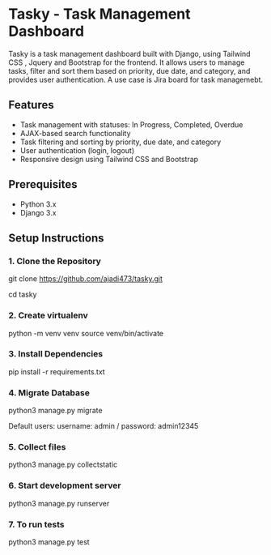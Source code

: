 # Tasky - Task Management Dashboard

Tasky is a task management dashboard built with Django, using Tailwind CSS , Jquery and Bootstrap for the frontend. It allows users to manage tasks, filter and sort them based on priority, due date, and category, and provides user authentication. A use case is Jira board for task managemebt.

## Features

- Task management with statuses: In Progress, Completed, Overdue
- AJAX-based search functionality
- Task filtering and sorting by priority, due date, and category
- User authentication (login, logout)
- Responsive design using Tailwind CSS and Bootstrap

## Prerequisites

- Python 3.x
- Django 3.x

## Setup Instructions

### 1. Clone the Repository

git clone https://github.com/ajadi473/tasky.git

cd tasky

### 2. Create virtualenv

python -m venv venv
source venv/bin/activate

### 3. Install Dependencies

pip install -r requirements.txt

### 4. Migrate Database

python3 manage.py migrate

Default users: username: admin / password: admin12345

### 5. Collect files

python3 manage.py collectstatic

### 6. Start development server

python3 manage.py runserver


### 7. To run tests

python3 manage.py test
